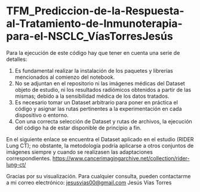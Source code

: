 # TFM_Prediccion-de-la-Respuesta-al-Tratamiento-de-Inmunoterapia-para-el-NSCLC_VíasTorresJesús

Para la ejecución de este código hay que tener en cuenta una serie de detalles:

  1. Es fundamental realizar la instalación de los paquetes y librerías mencionados al comienzo del notebook.
  2. No se adjuntan en el repositorio ni las imágenes médicas del Dataset objeto de estudio, ni los resultados radiómicos obtenidos a partir de las mismas; debido a la sensibilidad médica de los datos tratados.
  3. Es necesario tomar un Dataset arbitrario para poner en práctica el código y asignar las rutas pertinentes a la experimentación en cada dispositivo o entorno.
  4. Con una correcta selección de Dataset y rutas de archivos, la ejecución del código ha de estar disponible de principio a fin.

En el siguiente enlace se encuentra el Dataset aplicado en el estudio (RIDER Lung CT); no obstante, la metodología podría aplicarse a otros conjuntos de imágenes siempre y cuando se realizasen las adaptaciones correspondientes.
https://www.cancerimagingarchive.net/collection/rider-lung-ct/

Gracias por su visualización. Para cualquier consulta, pueden contactarme a mi correo electrónico: jesusvias00@gmail.com 
Jesús Vías Torres
